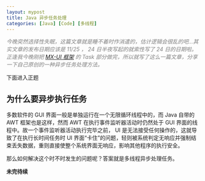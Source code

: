 ```yaml
---
layout: mypost
title: Java 异步任务处理
categories: [Java] [Code] [多线程]
---
```

*<font color="grey">
今晚突然选择性失眠，这篇文章就是睡不着时作消遣的，估计逻辑会很乱的吧...其实文章的发布日期应该是 11/25 ， 24 日半夜写起的就索性写了 24 日的日期啦。<br />
正逢我今晚刚把 [MX-UI 框架](https://maxelblack.github.io/mxui) 的 Task 部分做完，所以就写了这么一篇文章，分享一下自己原创的一种异步任务处理方法。
</font>*

下面进入正题

## 为什么要异步执行任务

多数软件的 GUI 界面一般是单独运行在一个无限循环线程中的，而 Java 自带的 AWT 框架也是这样，然而 AWT 在执行事件监听器活动时仍然处于 GUI 界面的线程中。故一个事件监听器活动执行完毕之前， UI 是无法接受任何操作的，这就导致了在执行长时间任务时 UI 界面“卡住”的问题，轻则被系统判定无响应并强制结束丢失数据，重则直接使整个系统界面无响应，影响其他程序的执行安全。

那么如何解决这个时不时发生的问题呢？答案就是多线程异步处理任务。

**未完待续**
